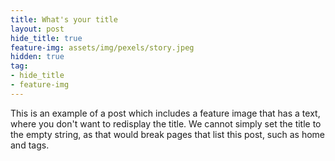 ```yaml
---
title: What's your title
layout: post
hide_title: true
feature-img: assets/img/pexels/story.jpeg
hidden: true
tag:
- hide_title
- feature-img
---
```


This is an example of a post which includes a feature image that has a
text, where you don't want to redisplay the title.
We cannot simply set the title to the empty string, as that would
break pages that list this post, such as home and tags.